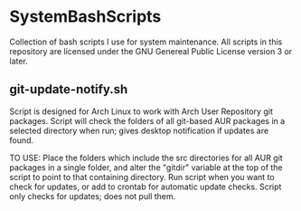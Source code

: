 SystemBashScripts
=================

Collection of bash scripts I use for system maintenance. All scripts in this repository are licensed under the GNU Genereal Public License version 3 or later.

git-update-notify.sh
-----------------------
Script is designed for Arch Linux to work with Arch User Repository git packages. Script will check the folders of all git-based AUR packages in a selected directory when run; gives desktop notification if updates are found.

TO USE: Place the folders which include the src directories for all AUR git packages in a single folder, and alter the "gitdir" variable at the top of the script to point to that containing directory. Run script when you want to check for updates, or add to crontab for automatic update checks.
Script only checks for updates; does not pull them.